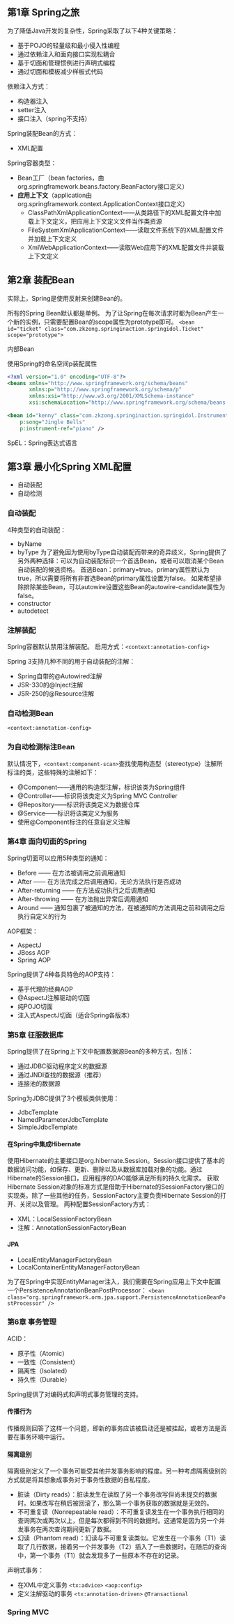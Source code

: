 ## 第1章 Spring之旅

为了降低Java开发的复杂性，Spring采取了以下4种关键策略：

+ 基于POJO的轻量级和最小侵入性编程
+ 通过依赖注入和面向接口实现松耦合
+ 基于切面和管理惯例进行声明式编程
+ 通过切面和模板减少样板式代码

依赖注入方式：

+ 构造器注入
+ setter注入
+ 接口注入（spring不支持）

Spring装配Bean的方式：

+ XML配置

Spring容器类型：

+ Bean工厂（bean factories，由org.springframework.beans.factory.BeanFactory接口定义）
+ **应用上下文**（application由org.springframework.context.ApplicationContext接口定义）
    - ClassPathXmlApplicationContext——从类路径下的XML配置文件中加载上下文定义，把应用上下文定义文件当作类资源
    - FileSystemXmlApplicationContext——读取文件系统下的XML配置文件并加载上下文定义
    - XmlWebApplicationContext——读取Web应用下的XML配置文件并装载上下文定义

## 第2章 装配Bean

实际上，Spring是使用反射来创建Bean的。

所有的Spring Bean默认都是单例。
为了让Spring在每次请求时都为Bean产生一个新的实例，只需要配置Bean的scope属性为prototype即可。
`<bean id="ticket" class="com.zkzong.springinaction.springidol.Ticket" scope="prototype">`

内部Bean

使用Spring的命名空间p装配属性
```xml
<?xml version="1.0" encoding="UTF-8"?>
<beans xmlns="http://www.springframework.org/schema/beans"
       xmlns:p="http://www.springframework.org/schema/p"
       xmlns:xsi="http://www.w3.org/2001/XMLSchema-instance"
       xsi:schemaLocation="http://www.springframework.org/schema/beans http://www.springframework.org/schema/beans/spring-beans.xsd">
       
<bean id="kenny" class="com.zkzong.springinaction.springidol.Instrumentalist"
    p:song="Jingle Bells"
    p:instrument-ref="piano" />
```

SpEL：Spring表达式语言

## 第3章 最小化Spring XML配置

+ 自动装配
+ 自动检测

### 自动装配

4种类型的自动装配：

+ byName
+ byType
    为了避免因为使用byType自动装配而带来的奇异歧义，Spring提供了另外两种选择：可以为自动装配标识一个首选Bean，或者可以取消某个Bean自动装配的候选资格。
    首选Bean：primary=true。primary属性默认为true，所以需要将所有非首选Bean的primary属性设置为false。
    如果希望排除排除某些Bean，可以autowire设置这些Bean的autowire-candidate属性为false。
+ constructor
+ autodetect

### 注解装配

Spring容器默认禁用注解装配。
启用方式：`<context:annotation-config>`

Spring 3支持几种不同的用于自动装配的注解：

+ Spring自带的@Autowired注解
+ JSR-330的@Inject注解
+ JSR-250的@Resource注解

### 自动检测Bean

`<context:annotation-config>`

### 为自动检测标注Bean
默认情况下，`<context:component-scan>`查找使用构造型（stereotype）注解所标注的类，这些特殊的注解如下：

+ @Component——通用的构造型注解，标识该类为Spring组件
+ @Controller——标识将该类定义为Spring MVC Controller
+ @Repository——标识将该类定义为数据仓库
+ @Service——标识将该类定义为服务
+ 使用@Component标注的任意自定义注解

### 第4章 面向切面的Spring

Spring切面可以应用5种类型的通知：

+ Before —— 在方法被调用之前调用通知
+ After —— 在方法完成之后调用通知，无论方法执行是否成功
+ After-returning —— 在方法成功执行之后调用通知
+ After-throwing —— 在方法抛出异常后调用通知
+ Around —— 通知包裹了被通知的方法，在被通知的方法调用之前和调用之后执行自定义的行为

AOP框架：

+ AspectJ
+ JBoss AOP
+ Spring AOP

Spring提供了4种各具特色的AOP支持：

+ 基于代理的经典AOP
+ @AspectJ注解驱动的切面
+ 纯POJO切面
+ 注入式AspectJ切面（适合Spring各版本）

### 第5章 征服数据库

Spring提供了在Spring上下文中配置数据源Bean的多种方式，包括：

+ 通过JDBC驱动程序定义的数据源
+ 通过JNDI查找的数据源（推荐）
+ 连接池的数据源

Spring为JDBC提供了3个模板类供使用：

+ JdbcTemplate
+ NamedParameterJdbcTemplate
+ SimpleJdbcTemplate

#### 在Spring中集成Hibernate

使用Hibernate的主要接口是org.hibernate.Session。Session接口提供了基本的数据访问功能，如保存、更新、删除以及从数据库加载对象的功能。通过Hibernate的Session接口，应用程序的DAO能够满足所有的持久化需求。
获取Hibernate Session对象的标准方式是借助于Hibernate的SessionFactory接口的实现类。除了一些其他的任务，SessionFactory主要负责Hibernate Session的打开、关闭以及管理。
两种配置SessionFactory方式：

+ XML：LocalSessionFactoryBean
+ 注解：AnnotationSessionFactoryBean

#### JPA

+ LocalEntityManagerFactoryBean
+ LocalContainerEntityManagerFactoryBean

为了在Spring中实现EntityManager注入，我们需要在Spring应用上下文中配置一个PersistenceAnnotationBeanPostProcessor：
`<bean class="org.springframework.orm.jpa.support.PersistenceAnnotationBeanPostProcessor" />`

### 第6章 事务管理

ACID：

+ 原子性（Atomic）
+ 一致性（Consistent）
+ 隔离性（Isolated）
+ 持久性（Durable）

Spring提供了对编码式和声明式事务管理的支持。

#### 传播行为
传播规则回答了这样一个问题，即新的事务应该被启动还是被挂起，或者方法是否要在事务环境中运行。
#### 隔离级别
隔离级别定义了一个事务可能受其他并发事务影响的程度。另一种考虑隔离级别的方式就是将其想象成事务对于事务性数据的自私程度。

+ 脏读（Dirty reads）：脏读发生在读取了另一个事务改写但尚未提交的数据时。如果改写在稍后被回滚了，那么第一个事务获取的数据就是无效的。
+ 不可重复读（Nonrepeatable read）：不可重复读发生在一个事务执行相同的查询两次或两次以上，但是每次都得到不同的数据时。这通常是因为另一个并发事务在两次查询期间更新了数据。
+ 幻读（Phantom read）：幻读与不可重复读类似。它发生在一个事务（T1）读取了几行数据，接着另一个并发事务（T2）插入了一些数据时。在随后的查询中，第一个事务（T1）就会发现多了一些原本不存在的记录。

声明式事务：

+ 在XML中定义事务
    `<tx:advice>`
    `<aop:config>`
+ 定义注解驱动的事务
    `<tx:annotation-driven>`
    `@Transactional`

### Spring MVC

